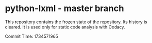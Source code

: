 # python-lxml - master branch

This repository contains the frozen state of the repository.
Its history is cleared. It is used only for static code
analysis with Codacy.

Commit Time: 1734571965